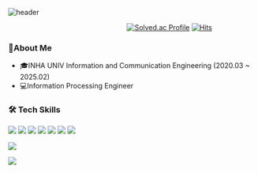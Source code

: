 ![header](https://capsule-render.vercel.app/api?type=slice&color=000000&text=Yi-YongMin&fontColor=fff800&fontSize=90&stroke=757575)

&nbsp;&nbsp;&nbsp;&nbsp;&nbsp;&nbsp;&nbsp;&nbsp;&nbsp;&nbsp;&nbsp;&nbsp;&nbsp;&nbsp;&nbsp;&nbsp;&nbsp;&nbsp;&nbsp;&nbsp;&nbsp;&nbsp;&nbsp;&nbsp;&nbsp;&nbsp;&nbsp;&nbsp;&nbsp;&nbsp;&nbsp;&nbsp;&nbsp;&nbsp;&nbsp;&nbsp;&nbsp;&nbsp;&nbsp;&nbsp;&nbsp;&nbsp;&nbsp;&nbsp;&nbsp;&nbsp;&nbsp;&nbsp;&nbsp;&nbsp;&nbsp;&nbsp;&nbsp;&nbsp;&nbsp;&nbsp;&nbsp;&nbsp;&nbsp;&nbsp;&nbsp;[![Solved.ac Profile](http://mazassumnida.wtf/api/v2/generate_badge?boj=lym8467)](https://solved.ac/lym8467/)
[![Hits](https://hits.seeyoufarm.com/api/count/incr/badge.svg?url=https%3A%2F%2Fgithub.com%2FYi-YongMin&count_bg=%23E1D86D&title_bg=%23070707&icon=ubuntu.svg&icon_color=%23E7E7E7&title=visitor&edge_flat=false)](https://hits.seeyoufarm.com)
###  🐲About Me   
- 🎓INHA UNIV Information and Communication Engineering (2020.03 ~ 2025.02)
- 💻Information Processing Engineer  

### 🛠 Tech Skills
<a target="_blank"><img src="https://img.shields.io/badge/C++-00599C?style=for-the-badge&logo=Cplusplus&logoColor=white"/></a>
<a target="_blank"><img src="https://img.shields.io/badge/Kotlin-7F52FF?style=for-the-badge&logo=Kotlin&logoColor=white"></a>
<a target="_blank"><img src="https://img.shields.io/badge/java-%23ED8B00.svg?style=for-the-badge&logo=openjdk&logoColor=white"/></a>
<a target="_blank"><img src="https://img.shields.io/badge/python-3670A0?style=for-the-badge&logo=python&logoColor=white"/></a>
<a target="_blank"><img src="https://img.shields.io/badge/Spring-6DB33F?style=for-the-badge&logo=Spring&logoColor=white"/></a>
<a target="_blank"><img src="https://img.shields.io/badge/springboot-6DB33F?style=for-the-badge&logo=springboot&logoColor=white"></a>
<a target="_blank"><img src="https://img.shields.io/badge/JPA-59666C?style=for-the-badge&logo=Hibernate&logoColor=white"/></a>

<!--<a target="_blank"><img src="https://img.shields.io/badge/Docker-2496ED?style=for-the-badge&logo=docker&logoColor=white"/></a>-->
<!--<a target="_blank"><img src="https://img.shields.io/badge/kubernetes-%23326ce5.svg?style=for-the-badge&logo=kubernetes&logoColor=white"/></a>-->
<!--<a target="_blank"><img src="https://img.shields.io/badge/AWS-%23FF9900.svg?style=for-the-badge&logo=amazon-aws&logoColor=white"/></a>-->
<a target="_blank"><img src="https://img.shields.io/badge/Github Actions-2088FF?style=for-the-badge&logo=GithubActions&logoColor=white"/></a>

<a target="_blank"><img src="https://img.shields.io/badge/MySQL-4479A1?style=for-the-badge&logo=mysql&logoColor=white"/></a>
   
<!--[![Anurag's GitHub stats](https://github-readme-stats.vercel.app/api?username=Yi-YongMin)](https://github.com/anuraghazra/github-readme-stats)-->


<!--<a href="https://github.com/imysh578"><img align="center" style="height:180px" src="https://github-readme-stats.vercel.app/api/top-langs/?username=Yi-Yongmin&layout=compact&theme=nord&hide_border=true" /></a> -->
<!--  -->
